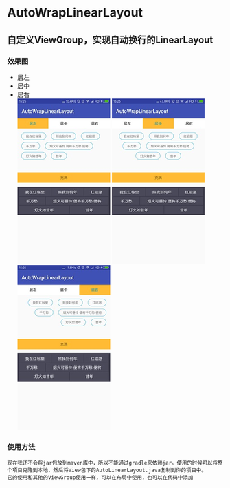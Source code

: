 # AutoWrapLinearLayout
## 自定义ViewGroup，实现自动换行的LinearLayout
### 效果图
 * 居左  
 * 居中  
  * 居右  
 ![居左](/design/left.jpg)
 ![居中](/design/center.jpg) 
 ![居右](/design/right.jpg)
### 使用方法
    现在我还不会将jar包放到maven库中，所以不能通过gradle来依赖jar。使用的时候可以将整个项目克隆到本地，然后将View包下的AutoLinearLayout.java复制到你的项目中。  
    它的使用和其他的ViewGroup使用一样，可以在布局中使用，也可以在代码中添加

